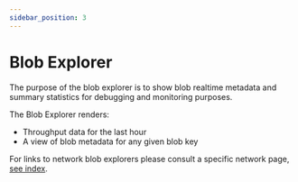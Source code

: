 ```yaml
---
sidebar_position: 3
---
```


# Blob Explorer

The purpose of the blob explorer is to show blob realtime metadata and summary
statistics for debugging and monitoring purposes.

The Blob Explorer renders:

* Throughput data for the last hour
* A view of blob metadata for any given blob key

For links to network blob explorers please consult a specific network page, [see index][ref1].

[ref1]: ./networks/README.md
